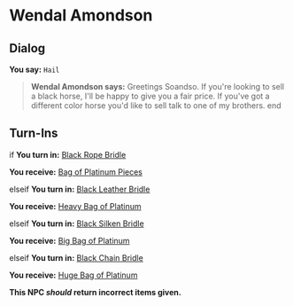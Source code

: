 # Wendal Amondson
## Dialog

**You say:** `Hail`



>**Wendal Amondson says:** Greetings Soandso. If you're looking to sell a black horse, I'll be happy to give you a fair price.  If you've got a different color horse you'd like to sell talk to one of my brothers.
end

## Turn-Ins



if **You turn in:** [Black Rope Bridle](/item/21810)


 **You receive:**  [Bag of Platinum Pieces](/item/21820) 


elseif **You turn in:** [Black Leather Bridle](/item/21811)


 **You receive:**  [Heavy Bag of Platinum](/item/21821) 


elseif **You turn in:** [Black Silken Bridle](/item/21812)


 **You receive:**  [Big Bag of Platinum](/item/21822) 


elseif **You turn in:** [Black Chain Bridle](/item/21813)


 **You receive:**  [Huge Bag of Platinum](/item/21823) 

**This NPC *should* return incorrect items given.**





